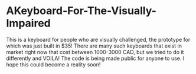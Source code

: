 # AKeyboard-For-The-Visually-Impaired
This is a keyboard for people who are visually challenged, the prototype for which was just built in $35! There are many such keyboards that exist in market right now that cost between 1000-3000 CAD, but we tried to do it differently and VOILA! The code is being made public for anyone to use. I hope this could become a reality soon!
